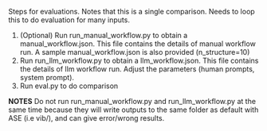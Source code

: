 Steps for evaluations. Notes that this is a single comparison. Needs to loop this to do evaluation for many inputs.
1. (Optional) Run run_manual_workflow.py to obtain a manual_workflow.json. This file contains the details of manual workflow run. A sample manual_workflow.json is also provided (n_structure=10)
2. Run run_llm_workflow.py to obtain a llm_workflow.json. This file contains the details of llm workflow run. Adjust the parameters (human prompts, system prompt).
3. Run eval.py to do comparison

**NOTES** Do not run run_manual_workflow.py and run_llm_workflow.py at the same time because they will write outputs to the same folder as default with ASE (i.e vib/), and can give error/wrong results.